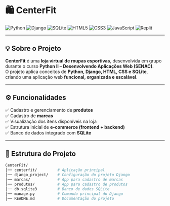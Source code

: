 # 🛍️ CenterFit  

![Python](https://img.shields.io/badge/Python-3776AB?style=for-the-badge&logo=python&logoColor=white)
![Django](https://img.shields.io/badge/Django-092E20?style=for-the-badge&logo=django&logoColor=white)
![SQLite](https://img.shields.io/badge/SQLite-003B57?style=for-the-badge&logo=sqlite&logoColor=white)
![HTML5](https://img.shields.io/badge/HTML5-E34F26?style=for-the-badge&logo=html5&logoColor=white)
![CSS3](https://img.shields.io/badge/CSS3-1572B6?style=for-the-badge&logo=css3&logoColor=white)
![JavaScript](https://img.shields.io/badge/JavaScript-F7DF1E?style=for-the-badge&logo=javascript&logoColor=black)
![Replit](https://img.shields.io/badge/Replit-20232A?style=for-the-badge&logo=replit&logoColor=white)

---

## 💡 Sobre o Projeto
**CenterFit** é uma **loja virtual de roupas esportivas**, desenvolvida em grupo durante o curso **Python II – Desenvolvendo Aplicações Web (SENAC)**.  
O projeto aplica conceitos de **Python, Django, HTML, CSS e SQLite**, criando uma aplicação web **funcional, organizada e escalável**.

---

## ⚙️ Funcionalidades

✅ Cadastro e gerenciamento de **produtos**  
✅ Cadastro de **marcas**  
✅ Visualização dos itens disponíveis na loja  
✅ Estrutura inicial de **e-commerce (frontend + backend)**  
✅ Banco de dados integrado com **SQLite**  

---

## 📂 Estrutura do Projeto

```bash
CenterFit/
│── centerfit/         # Aplicação principal
│── django_project/    # Configuração do projeto Django
│── marcas/            # App para cadastro de marcas
│── produtos/          # App para cadastro de produtos
│── db.sqlite3         # Banco de dados SQLite
│── manage.py          # Comando principal do Django
│── README.md          # Documentação do projeto
